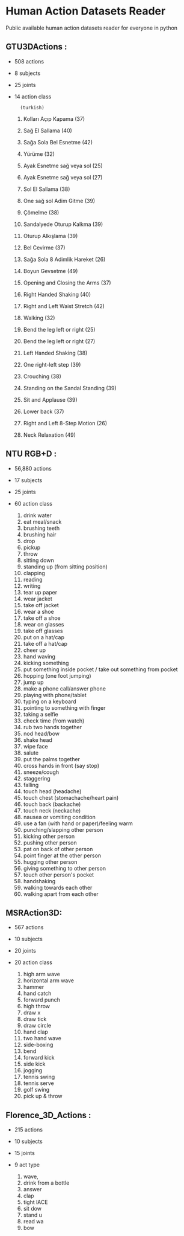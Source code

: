 # Human Action Datasets Reader
Public available human action datasets reader for everyone in python

## 	GTU3DActions : 
    
* 508 actions
* 8 subjects
* 25 joints
* 14 action class 
        
        (turkish)
	        
	1.  Kolları Açıp Kapama (37) 
	2.  Sağ El Sallama (40)
	3.  Sağa Sola Bel Esnetme (42)
	4.  Yürüme (32)
	5.  Ayak Esnetme sağ veya sol (25)
	6.  Ayak Esnetme sağ veya sol (27)
	7.  Sol El Sallama (38)
	8.  One sağ sol Adim Gitme (39)
	9.  Çömelme (38)
	10. Sandalyede Oturup Kalkma (39)
	11. Oturup Alkışlama (39)
	12. Bel Cevirme (37)
	13. Sağa Sola 8 Adimlik Hareket (26)
	14. Boyun Gevsetme (49)  

	1.  Opening and Closing the Arms (37)
	2.  Right Handed Shaking (40)
	3.  Right and Left Waist Stretch (42)
	4.  Walking (32)
	5.  Bend the leg left or right (25)
	6.  Bend the leg left or right (27)
	7.  Left Handed Shaking (38)
	8.  One right-left step (39)
	9.  Crouching (38)
	10. Standing on the Sandal Standing (39)
	11. Sit and Applause (39)
	12. Lower back (37)
	13. Right and Left 8-Step Motion (26)
	14. Neck Relaxation (49)          
    
## NTU RGB+D : 

* 56,880 actions
* 17 subjects
* 25 joints
* 60 action class 
    
	1. drink water
	2. eat meal/snack
	3. brushing teeth
	4. brushing hair
	5. drop
	6. pickup
	7. throw
	8. sitting down
	9. standing up (from sitting position)
	10. clapping
	11. reading
	12. writing
	13. tear up paper
	14. wear jacket
	15. take off jacket
	16. wear a shoe
	17. take off a shoe
	18. wear on glasses
	19. take off glasses
	20. put on a hat/cap
	21. take off a hat/cap
	22. cheer up
	23. hand waving
	24. kicking something
	25. put something inside pocket / take out something from pocket
	26. hopping (one foot jumping)
	27. jump up
	28. make a phone call/answer phone
	29. playing with phone/tablet
	30. typing on a keyboard
	31. pointing to something with finger
	32. taking a selfie
	33. check time (from watch)
	34. rub two hands together
	35. nod head/bow
	36. shake head
	37. wipe face
	38. salute
	39. put the palms together
	40. cross hands in front (say stop)
	41. sneeze/cough
	42. staggering
	43. falling
	44. touch head (headache)
	45. touch chest (stomachache/heart pain)
	46. touch back (backache)
	47. touch neck (neckache)
	48. nausea or vomiting condition
	49. use a fan (with hand or paper)/feeling warm
	50. punching/slapping other person
	51. kicking other person
	52. pushing other person
	53. pat on back of other person
	54. point finger at the other person
	55. hugging other person
	56. giving something to other person
	57. touch other person's pocket
	58. handshaking
	59. walking towards each other
	60. walking apart from each other  
        
## MSRAction3D:
        
* 567 actions
* 10  subjects
* 20  joints
* 20  action class
    
	1. high arm wave
	2. horizontal arm wave
	3. hammer
	4. hand catch
	5. forward punch
	6. high throw
	7. draw x
	8. draw tick
	9. draw circle
	10. hand clap
	11. two hand wave
	12. side-boxing
	13. bend
	14. forward kick
	15. side kick
	16. jogging
	17. tennis swing
	18. tennis serve
	19. golf swing
	20. pick up & throw

## Florence_3D_Actions :

* 215 actions
* 10  subjects
* 15  joints
* 9   act type 

	1. wave, 
	2. drink from a bottle
	3. answer 
	4. clap 
	5. tight lACE
	6. sit dow
	7. stand u
	8. read wa
	9. bow
